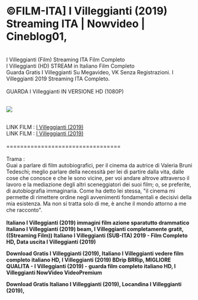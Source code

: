 <h1>©FILM-ITA] I Villeggianti (2019) Streaming ITA | Nowvideo | Cineblog01, </h1>
<br>
I Villeggianti (Film) Streaming ITA Film Completo<br>
I Villeggianti (HD) STREAM in Italiano Film Completo <br>
Guarda Gratis I Villeggianti Su Megavideo, VK Senza Registrazioni. I Villeggianti 2019 Streaming ITA Completo.<br> 
<br>
GUARDA I Villeggianti IN VERSIONE HD (1080P) 
<br>
<br>
<p><img src="https://mr.comingsoon.it/imgdb/locandine/235x336/55090.jpg" /></p>
<br>
LINK FILM : <a href="https://bit.ly/2SZEcbl">I Villeggianti (2019)</a>
<br>
LINK FILM : <a href="https://bit.ly/2SZEcbl">I Villeggianti (2019)</a>
<br>
<br>
=================================
<br>
<br>
Trama :<br>
Guai a parlare di film autobiografici, per il cinema da autrice di Valeria Bruni Tedeschi; meglio parlare della necessità per lei di partire dalla vita, dalle cose che conosce e che le sono vicine, per voi andare altrove attraverso il lavoro e la mediazione degli altri sceneggiatori dei suoi film; o, se preferite, di autobiografia immaginaria. Come ha detto lei stessa, "il cinema mi permette di rimettere ordine negli avvenimenti fondamentali e decisivi della mia esistenza. Ma non si tratta solo di me, è anche il mondo attorno a me che racconto".
<br>
<br>
<strong>Italiano I Villeggianti (2019) immagini film azione sparatutto drammatico Italiano I Villeggianti (2019) beam, I Villeggianti completamente gratit, ((Streaming Film)) Italiano I Villeggianti (SUB-ITA) 2019 - Film Completo HD, Data uscita I Villeggianti (2019) 

Download Gratis I Villeggianti (2019), Italiano I Villeggianti vedere film completo italiano HD, I Villeggianti (2019) BDrip BRRip, MIGLIORE QUALITA - I Villeggianti (2019) - guarda film completo italiano HD, I Villeggianti NowVideo VideoPremium 

Download Gratis Italiano I Villeggianti (2019), Locandina I Villeggianti (2019),</strong>
